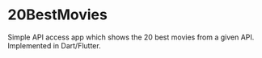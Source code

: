 # 20BestMovies
 Simple API access app which shows the 20 best movies from a given API. Implemented in Dart/Flutter.
